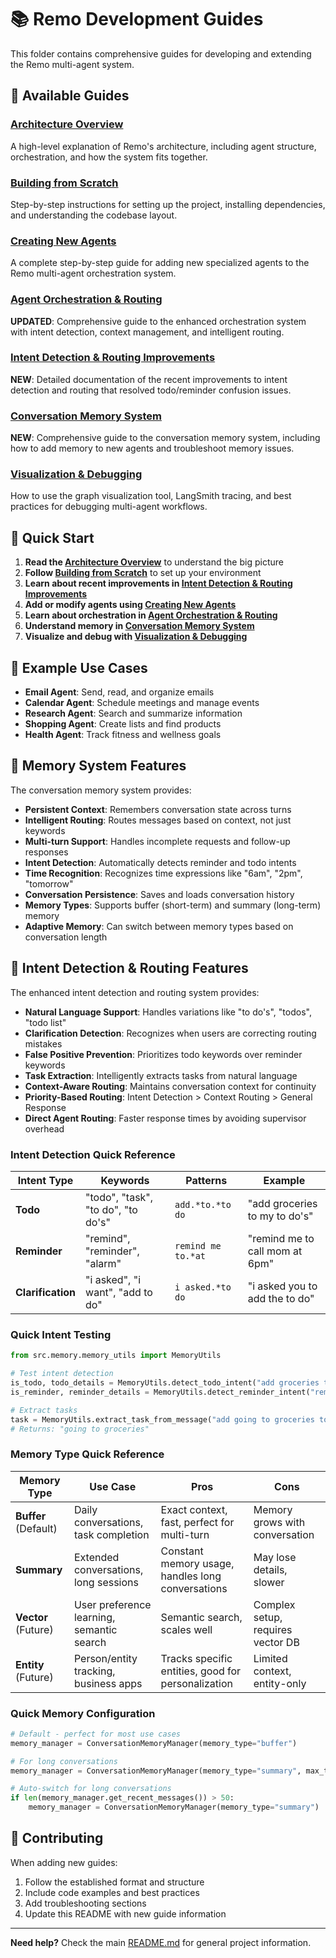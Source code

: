 # 📚 Remo Development Guides

This folder contains comprehensive guides for developing and extending the Remo multi-agent system.

## 📖 Available Guides

### [Architecture Overview](./architecture_overview.md)

A high-level explanation of Remo's architecture, including agent structure, orchestration, and how the system fits together.

### [Building from Scratch](./building_from_scratch.md)

Step-by-step instructions for setting up the project, installing dependencies, and understanding the codebase layout.

### [Creating New Agents](./creating_new_agents.md)

A complete step-by-step guide for adding new specialized agents to the Remo multi-agent orchestration system.

### [Agent Orchestration & Routing](./orchestration_and_routing.md)

**UPDATED**: Comprehensive guide to the enhanced orchestration system with intent detection, context management, and intelligent routing.

### [Intent Detection & Routing Improvements](./intent_detection_and_routing_improvements.md)

**NEW**: Detailed documentation of the recent improvements to intent detection and routing that resolved todo/reminder confusion issues.

### [Conversation Memory System](./conversation_memory_guide.md)

**NEW**: Comprehensive guide to the conversation memory system, including how to add memory to new agents and troubleshoot memory issues.

### [Visualization & Debugging](./visualization_and_debugging.md)

How to use the graph visualization tool, LangSmith tracing, and best practices for debugging multi-agent workflows.

## 🎯 Quick Start

1. **Read the [Architecture Overview](./architecture_overview.md)** to understand the big picture
2. **Follow [Building from Scratch](./building_from_scratch.md)** to set up your environment
3. **Learn about recent improvements in [Intent Detection & Routing Improvements](./intent_detection_and_routing_improvements.md)**
4. **Add or modify agents using [Creating New Agents](./creating_new_agents.md)**
5. **Learn about orchestration in [Agent Orchestration & Routing](./orchestration_and_routing.md)**
6. **Understand memory in [Conversation Memory System](./conversation_memory_guide.md)**
7. **Visualize and debug with [Visualization & Debugging](./visualization_and_debugging.md)**

## 🚀 Example Use Cases

- **Email Agent**: Send, read, and organize emails
- **Calendar Agent**: Schedule meetings and manage events
- **Research Agent**: Search and summarize information
- **Shopping Agent**: Create lists and find products
- **Health Agent**: Track fitness and wellness goals

## 🧠 Memory System Features

The conversation memory system provides:

- **Persistent Context**: Remembers conversation state across turns
- **Intelligent Routing**: Routes messages based on context, not just keywords
- **Multi-turn Support**: Handles incomplete requests and follow-up responses
- **Intent Detection**: Automatically detects reminder and todo intents
- **Time Recognition**: Recognizes time expressions like "6am", "2pm", "tomorrow"
- **Conversation Persistence**: Saves and loads conversation history
- **Memory Types**: Supports buffer (short-term) and summary (long-term) memory
- **Adaptive Memory**: Can switch between memory types based on conversation length

## 🎯 Intent Detection & Routing Features

The enhanced intent detection and routing system provides:

- **Natural Language Support**: Handles variations like "to do's", "todos", "todo list"
- **Clarification Detection**: Recognizes when users are correcting routing mistakes
- **False Positive Prevention**: Prioritizes todo keywords over reminder keywords
- **Task Extraction**: Intelligently extracts tasks from natural language
- **Context-Aware Routing**: Maintains conversation context for continuity
- **Priority-Based Routing**: Intent Detection > Context Routing > General Response
- **Direct Agent Routing**: Faster response times by avoiding supervisor overhead

### Intent Detection Quick Reference

| Intent Type | Keywords | Patterns | Example |
|-------------|----------|----------|---------|
| **Todo** | "todo", "task", "to do", "to do's" | `add.*to.*to do` | "add groceries to my to do's" |
| **Reminder** | "remind", "reminder", "alarm" | `remind me to.*at` | "remind me to call mom at 6pm" |
| **Clarification** | "i asked", "i want", "add to do" | `i asked.*to do` | "i asked you to add the to do" |

### Quick Intent Testing

```python
from src.memory.memory_utils import MemoryUtils

# Test intent detection
is_todo, todo_details = MemoryUtils.detect_todo_intent("add groceries to my to do's")
is_reminder, reminder_details = MemoryUtils.detect_reminder_intent("remind me to call mom")

# Extract tasks
task = MemoryUtils.extract_task_from_message("add going to groceries to my to do's")
# Returns: "going to groceries"
```

### Memory Type Quick Reference

| Memory Type          | Use Case                                  | Pros                                               | Cons                              |
| -------------------- | ----------------------------------------- | -------------------------------------------------- | --------------------------------- |
| **Buffer** (Default) | Daily conversations, task completion      | Exact context, fast, perfect for multi-turn        | Memory grows with conversation    |
| **Summary**          | Extended conversations, long sessions     | Constant memory usage, handles long conversations  | May lose details, slower          |
| **Vector** (Future)  | User preference learning, semantic search | Semantic search, scales well                       | Complex setup, requires vector DB |
| **Entity** (Future)  | Person/entity tracking, business apps     | Tracks specific entities, good for personalization | Limited context, entity-only      |

### Quick Memory Configuration

```python
# Default - perfect for most use cases
memory_manager = ConversationMemoryManager(memory_type="buffer")

# For long conversations
memory_manager = ConversationMemoryManager(memory_type="summary", max_tokens=2000)

# Auto-switch for long conversations
if len(memory_manager.get_recent_messages()) > 50:
    memory_manager = ConversationMemoryManager(memory_type="summary")
```

## 📝 Contributing

When adding new guides:

1. Follow the established format and structure
2. Include code examples and best practices
3. Add troubleshooting sections
4. Update this README with new guide information

---

**Need help?** Check the main [README.md](../README.md) for general project information.

